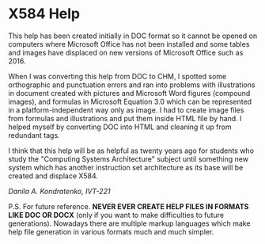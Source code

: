 # X584 Help

This help has been created initially in DOC format so it cannot be opened on 
computers where Microsoft Office has not been installed and some tables and
images have displaced on new versions of Microsoft Office such as 2016.

When I was converting this help from DOC to CHM, I spotted some orthographic
and punctuation errors and ran into problems with illustrations in document
created with pictures and Microsoft Word figures (compound images), and 
formulas in Microsoft Equation 3.0 which can be represented in a 
platform-independent way only as image. I had to create image files from 
formulas and illustrations and put them inside HTML file by hand. I helped
myself by converting DOC into HTML and cleaning it up from redundant tags.

I think that this help will be as helpful as twenty years ago for students
who study the "Computing Systems Architecture" subject until something new
system which has another instruction set architecture as its base will be
created and displace X584.

*Danila A. Kondratenko, IVT-221*

P.S. For future reference. **NEVER EVER CREATE HELP FILES IN FORMATS LIKE
DOC OR DOCX** (only if you want to make difficulties to future 
generations). Nowadays there are multiple markup languages which make 
help file generation in various formats much and much simpler.

